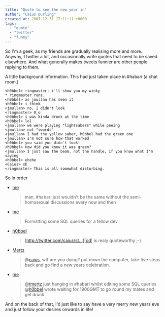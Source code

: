 ```yaml
---
title: "Quote to see the new year in"
author: "Caius Durling"
created_at: 2007-12-31 17:11:11 +0000
tags:
  - "quote"
  - "twitter"
  - "funny"
---
```


So I'm a geek, as my friends are gradually realising more and more.  Anyway, I twitter a lot, and occasionally write quotes that need to be saved elsewhere.  And what generally makes tweets funnier are other people replying to them.

A little background information.  This had just taken place in #habari (a chat room.)

    <h0bbel> ringmaster: i'll show you my winky
    * ringmaster runs.
    <h0bbel> as jmullan has seen it
    <h0bbel> i think
    <jmullan> no, I didn't look
    <ringmaster> 0_o
    <h0bbel> i was kinda drunk at the time
    <h0bbel> lol
    <jmullan> we were playing "lightsabers" while peeing
    <jmullan> not "swords"
    <jmullan> I had the yellow saber, h0bbel had the green one
    <jmullan> I'm not sure how that worked
    <h0bbel> you said you didn't look!
    <h0bbel> How did you know it was green?
    <jmullan> I just saw the beam, not the handle, if you know what I'm saying
    <h0bbel> ehehe
    <Caius> xD
    <ringmaster> This is all somewhat disturbing.

So in order

* [me](http://twitter.com/caius/statuses/549893582)

    > man, #habari just wouldn't be the same without the semi-homosexual discussions every now and then

* [me](http://twitter.com/caius/statuses/549893582)

    > Formatting some SQL queries for a fellow dev

* [h0bbel](http://twitter.com/h0bbel/statuses/549895502)

    > [http://twitter.com/caius/st...][cd] is realy quoteworthy ;-)

* [Mertz](http://twitter.com/tmertz/statuses/549899752)

    > @[caius][], wtf are you doing? put down the computer, take five steps back and go find a new years celebration.

* [me](http://twitter.com/caius/statuses/549903292)

    > @[tmertz][] just hanging in #habari whilst editing some SQL queries @[h0bbel][] wrote waiting for 1900GMT to go round my mates and get drunk

[cd]: http://twitter.com/caius/statuses/549893582
[caius]: http://twitter.com/caius
[tmertz]: http://twitter.com/tmertz
[h0bbel]: http://twitter.com/h0bbel

And on the back of that, I'd just like to say have a very merry new years eve and just follow your desires onwards in life!
